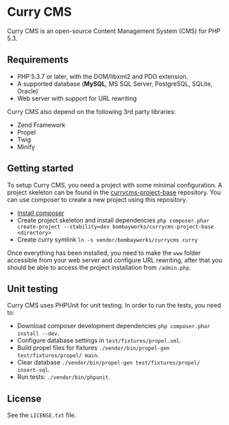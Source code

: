 # Curry CMS

Curry CMS is an open-source Content Management System (CMS) for PHP 5.3.

## Requirements

* PHP 5.3.7 or later, with the DOM/libxml2 and PDO extension.
* A supported database (**MySQL**, MS SQL Server, PostgreSQL, SQLite, Oracle)
* Web server with support for URL rewriting

Curry CMS also depend on the following 3rd party libraries:

* Zend Framework
* Propel
* Twig
* Minify

## Getting started

To setup Curry CMS, you need a project with some minimal configuration. A project skeleton
can be found in the [currycms-project-base](https://github.com/bombayworks/currycms-project-base)
repository. You can use composer to create a new project using this repository.

* [Install composer](http://getcomposer.org)
* Create project skeleton and install dependencies `php composer.phar create-project --stability=dev bombayworks/currycms-project-base <directory>`
* Create curry symlink `ln -s vendor/bombayworks/currycms curry`

Once everything has been installed, you need to make the `www` folder accessible from your
web server and configure URL rewriting, after that you should be able to access the project
installation from `/admin.php`.

## Unit testing

Curry CMS uses PHPUnit for unit testing. In order to run the tests, you need to:

* Download composer development dependencies `php composer.phar install --dev`.
* Configure database settings in `test/fixtures/propel.xml`.
* Build propel files for fixtures `./vendor/bin/propel-gen test/fixtures/propel/ main`.
* Clear database `./vendor/bin/propel-gen test/fixtures/propel/ insert-sql`.
* Run tests: `./vendor/bin/phpunit`.

## License

See the `LICENSE.txt` file.
